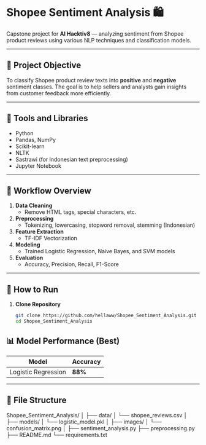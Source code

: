 # Shopee Sentiment Analysis 🛍️

Capstone project for **AI Hacktiv8** — analyzing sentiment from Shopee product reviews using various NLP techniques and classification models.

---

## 📌 Project Objective
To classify Shopee product review texts into **positive** and **negative** sentiment classes. The goal is to help sellers and analysts gain insights from customer feedback more efficiently.

---

## 🧰 Tools and Libraries
- Python
- Pandas, NumPy
- Scikit-learn
- NLTK
- Sastrawi (for Indonesian text preprocessing)
- Jupyter Notebook

---

## 🔎 Workflow Overview
1. **Data Cleaning**  
   - Remove HTML tags, special characters, etc.
2. **Preprocessing**  
   - Tokenizing, lowercasing, stopword removal, stemming (Indonesian)
3. **Feature Extraction**  
   - TF-IDF Vectorization
4. **Modeling**  
   - Trained Logistic Regression, Naive Bayes, and SVM models
5. **Evaluation**  
   - Accuracy, Precision, Recall, F1-Score

---
## 🚀 How to Run

1. **Clone Repository**
   ```bash
   git clone https://github.com/hellaww/Shopee_Sentiment_Analysis.git
   cd Shopee_Sentiment_Analysis

## 📊 Model Performance (Best)
| Model               | Accuracy |
|---------------------|----------|
| Logistic Regression | **88%**  |

---

## 📂 File Structure
Shopee_Sentiment_Analysis/
│
├── data/
│   └── shopee_reviews.csv
│
├── models/
│   └── logistic_model.pkl
│
├── images/
│   └── confusion_matrix.png
│
├── sentiment_analysis.py
├── preprocessing.py
├── README.md
└── requirements.txt

